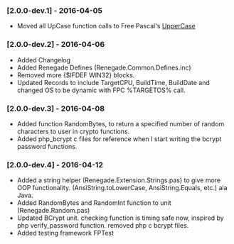 ### [2.0.0-dev.1] - 2016-04-05

  * Moved all UpCase function calls to Free Pascal's [UpperCase](http://www.freepascal.org/docs-html/rtl/sysutils/ansiuppercase.html "Free Pascal AnsiUpperCase")

### [2.0.0-dev.2] - 2016-04-06

  * Added Changelog
  * Added Renegade Defines (Renegade.Common.Defines.inc)
  * Removed more {$IFDEF WIN32} blocks.
  * Updated Records to include TargetCPU,  BuildTime, BuildDate and changed OS to be dynamic with FPC %TARGETOS% call.

### [2.0.0-dev.3] - 2016-04-08

  * Added function RandomBytes, to return a specified number of random characters to user in crypto functions.
  * Added php_bcrypt c files for reference when I start writing the bcrypt password functions.

### [2.0.0-dev.4] - 2016-04-12

  * Added a string helper (Renegade.Extension.Strings.pas) to give more OOP functionality.  (AnsiString.toLowerCase, AnsiString.Equals, etc.) ala Java.
  * Added RandomBytes and RandomInt function to unit (Renegade.Random.pas)
  * Updated BCrypt unit.  checking function is timing safe now, inspired by php verify_password function. removed php c bcrypt files.
  * Added testing framework FPTest
